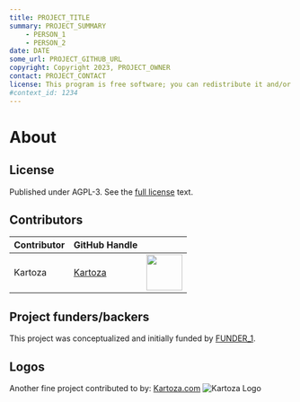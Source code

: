 ```yaml
---
title: PROJECT_TITLE
summary: PROJECT_SUMMARY
    - PERSON_1
    - PERSON_2
date: DATE
some_url: PROJECT_GITHUB_URL
copyright: Copyright 2023, PROJECT_OWNER
contact: PROJECT_CONTACT
license: This program is free software; you can redistribute it and/or modify it under the terms of the GNU Affero General Public License as published by the Free Software Foundation; either version 3 of the License, or (at your option) any later version.
#context_id: 1234
---
```


# About

## License

Published under AGPL-3. See the [full license](license.md) text.

## Contributors
<!-- Tim is an example on what a contributor should look like -->

| Contributor | GitHub Handle                         | |
|-------------|---------------------------------------|-|
| Kartoza     | [Kartoza](https://github.com/kartoza) | <img src="https://github.com/kartoza.png" width="64" height="64"> |

## Project funders/backers

This project was conceptualized and initially funded by [FUNDER_1]().

## Logos

Another fine project contributed to by: [Kartoza.com](https://kartoza.com)
![Kartoza Logo](../img/KartozaLogo-320x132.png)
